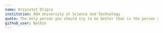 ```yaml
---
name: Krzysztof Olipra 
institution: AGH University of Science and Technology
quote: The only person you should try to be better than is the person you were yesterday 
github_user: Nalhin 
---
```

